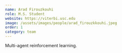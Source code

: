 ```yaml
---
name: Arad Firouzkouhi
role: M.S. Student
website: https://viterbi.usc.edu
image: /assets/images/people/arad_firouzkkouhi.jpeg
order: 1
category: team
---
```


Multi-agent reinforcement learning.
